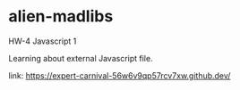 # alien-madlibs
HW-4 Javascript 1

Learning about external Javascript file.

link: https://expert-carnival-56w6v9qp57rcv7xw.github.dev/
